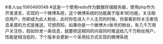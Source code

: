 #本人qq:1060460048
#这是一个使用redis作为数据存储服务器，使用php作为开发语言，实现的一个微博系统，这个微博系统的功能属于版本1的功能，关注相应用户，你即成为此人粉丝，此时你在进入个人主页的时候，你查看到你关注者信息来源的方式是推送，可想而知，如果你是一个微博大v账号的粉丝，有几千万用户关注你，假如你发一条信息，就要把这相同的内容同时推送给几千万粉丝用户，性能是相当低的，下个版本会更新一个采用拉方式实现的微博系统


